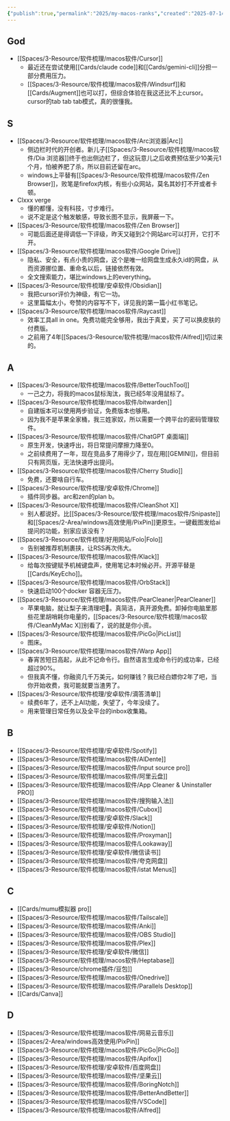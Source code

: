 ```yaml
---
{"publish":true,"permalink":"2025/my-macos-ranks","created":"2025-07-14","modified":"2025-07-14","cssclasses":""}
---
```



## God

- [[Spaces/3-Resource/软件梳理/macos软件/Cursor]]
	- 最近还在尝试使用[[Cards/claude code]]和[[Cards/gemini-cli]]分担一部分费用压力。
	- [[Spaces/3-Resource/软件梳理/macos软件/Windsurf]]和[[Cards/Augment]]也可以打，但综合体验在我这还比不上cursor。cursor的tab tab tab模式，真的很懂我。

## S

- [[Spaces/3-Resource/软件梳理/macos软件/Arc浏览器\|Arc]]
	- 侧边栏时代的开创者。新儿子[[Spaces/3-Resource/软件梳理/macos软件/Dia 浏览器]]终于也出侧边栏了，但这玩意儿之后收费预估至少10美元1个月，怕被养肥了杀，所以目前还留在arc。
	- windows上平替有[[Spaces/3-Resource/软件梳理/macos软件/Zen Browser]]，败笔是firefox内核，有些小众网站，莫名其妙打不开或者卡顿。
- Clxxx verge
	- 懂的都懂，没有科技，寸步难行。
	- 说不定是这个触发敏感，导致长图不显示，我屏蔽一下。
- [[Spaces/3-Resource/软件梳理/macos软件/Zen Browser]]
	- 可能后面还是得调低一下评级，昨天又碰到2个网站arc可以打开，它打不开。
- [[Spaces/3-Resource/软件梳理/macos软件/Google Drive]]
	- 隐私、安全，有点小贵的网盘，这个是唯一给网盘生成永久id的网盘，从而资源挪位置、重命名以后，链接依然有效。
	- 全文搜索能力，堪比windows上的everything。
- [[Spaces/3-Resource/软件梳理/安卓软件/Obsidian]]
	- 我把cursor评价为神级，有它一功。
	- 这里篇幅太小，夸赞的内容写不下，详见我的第一篇小红书笔记。
- [[Spaces/3-Resource/软件梳理/macos软件/Raycast]]
	- 效率工具all in one。免费功能完全够用，我出于真爱，买了可以换皮肤的付费版。
	- 之前用了4年[[Spaces/3-Resource/软件梳理/macos软件/Alfred]]切过来的。

## A

- [[Spaces/3-Resource/软件梳理/macos软件/BetterTouchTool]]
	- 一己之力，将我的macos鼠标淘汰，我已经5年没用鼠标了。
- [[Spaces/3-Resource/软件梳理/macos软件/bitwarden]]
	- 自建版本可以使用两步验证，免费版本也够用。
	- 因为我不是苹果全家桶，我三姓家奴，所以需要一个跨平台的密码管理软件。
- [[Spaces/3-Resource/软件梳理/macos软件/ChatGPT 桌面端]]
	- 原生开发，快速呼出，将日常提问摩擦力降至0。
	- 之前续费用了一年，现在竞品多了用得少了，现在用[[GEMINI]]，但目前只有网页版，无法快速呼出提问。
- [[Spaces/3-Resource/软件梳理/macos软件/Cherry Studio]]
	- 免费，还要啥自行车。
- [[Spaces/3-Resource/软件梳理/安卓软件/Chrome]]
	- 插件同步器。arc和zen的plan b。
- [[Spaces/3-Resource/软件梳理/macos软件/CleanShot X]]
	- 别人都说好。比[[Spaces/3-Resource/软件梳理/macos软件/Snipaste]]和[[Spaces/2-Area/windows高效使用/PixPin]]更原生。一键截图发给ai提问的功能，别家应该没有？
- [[Spaces/3-Resource/软件梳理/好用网站/Folo\|Folo]]
	- 告别被推荐机制裹挟，让RSS再次伟大。
- [[Spaces/3-Resource/软件梳理/macos软件/Klack]]
	- 给每次按键赋予机械键盘声，使用笔记本时候必开。开源平替是[[Cards/KeyEcho]]。
- [[Spaces/3-Resource/软件梳理/macos软件/OrbStack]]
	- 快速启动100个docker 容器无压力。
- [[Spaces/3-Resource/软件梳理/macos软件/PearCleaner\|PearCleaner]]
	- 苹果电脑，就让梨子来清理吧🍐。真简洁，真开源免费。卸掉你电脑里那些花里胡哨耗你电量的，[[Spaces/3-Resource/软件梳理/macos软件/CleanMyMac X]]别看了，说的就是你小资。
- [[Spaces/3-Resource/软件梳理/macos软件/PicGo\|PicList]]
	- 图床。
- [[Spaces/3-Resource/软件梳理/macos软件/Warp App]]
	- 春宵苦短日高起，从此不记命令行。自然语言生成命令行的成功率，已经超过90%。
	- 但我真不懂，你融资几千万美元，如何赚钱？我已经白嫖你2年了吧，当你开始收费，我可能就要当渣男了。
- [[Spaces/3-Resource/软件梳理/安卓软件/滴答清单]]
	- 续费6年了，还不上AI功能，失望了，今年没续了。
	- 用来管理日常任务以及全平台的inbox收集箱。

## B

- [[Spaces/3-Resource/软件梳理/安卓软件/Spotify]]
- [[Spaces/3-Resource/软件梳理/macos软件/AlDente]]
- [[Spaces/3-Resource/软件梳理/macos软件/Input source pro]]
- [[Spaces/3-Resource/软件梳理/macos软件/阿里云盘]]
- [[Spaces/3-Resource/软件梳理/macos软件/App Cleaner & Uninstaller PRO]]
- [[Spaces/3-Resource/软件梳理/macos软件/搜狗输入法]]
- [[Spaces/3-Resource/软件梳理/macos软件/Cubox]]
- [[Spaces/3-Resource/软件梳理/安卓软件/Slack]]
- [[Spaces/3-Resource/软件梳理/安卓软件/Notion]]
- [[Spaces/3-Resource/软件梳理/macos软件/Proxyman]]
- [[Spaces/3-Resource/软件梳理/macos软件/Lookaway]]
- [[Spaces/3-Resource/软件梳理/安卓软件/微信读书]]
- [[Spaces/3-Resource/软件梳理/macos软件/夸克网盘]]
- [[Spaces/3-Resource/软件梳理/macos软件/istat Menus]]

## C

- [[Cards/mumu模拟器 pro]]
- [[Spaces/3-Resource/软件梳理/macos软件/Tailscale]]
- [[Spaces/3-Resource/软件梳理/macos软件/Anki]]
- [[Spaces/3-Resource/软件梳理/macos软件/OBS Studio]]
- [[Spaces/3-Resource/软件梳理/macos软件/Plex]]
- [[Spaces/3-Resource/软件梳理/安卓软件/微信]]
- [[Spaces/3-Resource/软件梳理/macos软件/Heptabase]]
- [[Spaces/3-Resource/chrome插件/豆包]]
- [[Spaces/3-Resource/软件梳理/macos软件/Onedrive]]
- [[Spaces/3-Resource/软件梳理/macos软件/Parallels Desktop]]
- [[Cards/Canva]]

## D

- [[Spaces/3-Resource/软件梳理/macos软件/网易云音乐]]
- [[Spaces/2-Area/windows高效使用/PixPin]]
- [[Spaces/3-Resource/软件梳理/macos软件/PicGo\|PicGo]]
- [[Spaces/3-Resource/软件梳理/macos软件/Apifox]]
- [[Spaces/3-Resource/软件梳理/安卓软件/百度网盘]]
- [[Spaces/3-Resource/软件梳理/macos软件/坚果云]]
- [[Spaces/3-Resource/软件梳理/macos软件/BoringNotch]]
- [[Spaces/3-Resource/软件梳理/macos软件/BetterAndBetter]]
- [[Spaces/3-Resource/软件梳理/macos软件/VSCode]]
- [[Spaces/3-Resource/软件梳理/macos软件/Alfred]]
